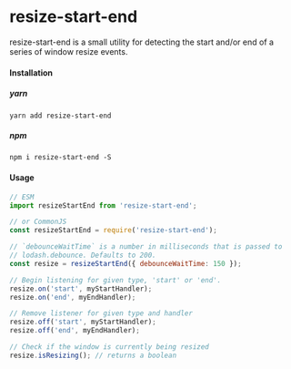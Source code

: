 # resize-start-end

resize-start-end is a small utility for detecting the start and/or end of a series of window resize events.

#### Installation

##### yarn
```
yarn add resize-start-end
```
##### npm
```
npm i resize-start-end -S
```

#### Usage

```js
// ESM
import resizeStartEnd from 'resize-start-end';

// or CommonJS
const resizeStartEnd = require('resize-start-end');

// `debounceWaitTime` is a number in milliseconds that is passed to
// lodash.debounce. Defaults to 200.
const resize = resizeStartEnd({ debounceWaitTime: 150 });

// Begin listening for given type, 'start' or 'end'.
resize.on('start', myStartHandler);
resize.on('end', myEndHandler);

// Remove listener for given type and handler
resize.off('start', myStartHandler);
resize.off('end', myEndHandler);

// Check if the window is currently being resized
resize.isResizing(); // returns a boolean
```

